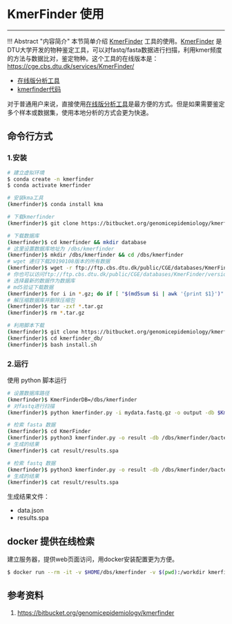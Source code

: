# KmerFinder 使用



---

!!! Abstract "内容简介"
    本节简单介绍 [KmerFinder]() 工具的使用。[KmerFinder]() 是DTU大学开发的物种鉴定工具，可以对fastq/fasta数据进行扫描，利用kmer频度的方法与数据比对，鉴定物种。这个工具的在线版本是：https://cge.cbs.dtu.dk/services/KmerFinder/

- [在线版分析工具](https://cge.cbs.dtu.dk/services/KmerFinder/)
- [kmerfinder代码](https://bitbucket.org/genomicepidemiology/kmerfinder)

对于普通用户来说，直接使用[在线版分析工具](https://cge.cbs.dtu.dk/services/KmerFinder/)是最方便的方式。但是如果需要鉴定多个样本或数据集，使用本地分析的方式会更为快速。

## 命令行方式

### 1.安装

```bash
# 建立虚拟环境
$ conda create -n kmerfinder
$ conda activate kmerfinder

# 安装kma工具
(kmerfinder)$ conda install kma

# 下载kmerfinder
(kmerfinder)$ git clone https://bitbucket.org/genomicepidemiology/kmerfinder.git

# 下载数据库
(kmerfinder)$ cd kmerfinder && mkdir database
# 这里设置数据库地址为 /dbs/kmerfinder
(kmerfinder)$ mkdir /dbs/kmerfinder && cd /dbs/kmerfinder
# wget 递归下载20190108版本的所有数据
(kmerfinder)$ wget -r ftp://ftp.cbs.dtu.dk/public/CGE/databases/KmerFinder/version/20190108_stable/
# 你也可以访问ftp://ftp.cbs.dtu.dk/public/CGE/databases/KmerFinder/version/
# 选择最新的数据作为数据库
# md5验证下载数据
(kmerfinder)$ for i in *.gz; do if [ "$(md5sum $i | awk '{print $1}')" != "$(cat ${i}.md5)" ]; then echo $i "data wrong"; fi; done
# 解压缩数据库并删除压缩包
(kmerfinder)$ tar -zxf *.tar.gz
(kmerfinder)$ rm *.tar.gz
```

```bash
# 利用脚本下载
(kmerfinder)$ git clone https://bitbucket.org/genomicepidemiology/kmerfinder_db.git
(kmerfinder)$ cd kmerfinder_db/
(kmerfinder)$ bash install.sh
```

### 2.运行

使用 python 脚本运行

```bash
# 设置数据库路径
(kmerfinder)$ KmerFinderDB=/dbs/kmerfinder
# 对fastq进行扫描
(kmerfinder)$ python kmerfinder.py -i mydata.fastq.gz -o output -db $KmerFinderDB

# 检索 fasta 数据
(kmerfinder)$ cd KmerFinder
(kmerfinder)$ python3 kmerfinder.py -o result -db /dbs/kmerfinder/bacteria.ATG -i genome.fna
# 生成的结果
(kmerfinder)$ cat result/results.spa

# 检索 fastq 数据
(kmerfinder)$ python3 kmerfinder.py -o result -db /dbs/kmerfinder/bacteria.ATG -i Reads.fastq
# 生成的结果
(kmerfinder)$ cat result/results.spa
```

生成结果文件：

- data.json
- results.spa

## docker 提供在线检索

建立服务器，提供web页面访问，用docker安装配置更为方便。

```bash
$ docker run --rm -it -v $HOME/dbs/kmerfinder -v $(pwd):/workdir kmerfinder -h
```

## 参考资料

1. https://bitbucket.org/genomicepidemiology/kmerfinder


[KmerFinder]: https://bitbucket.org/genomicepidemiology/kmerfinder "KmerFinder"
